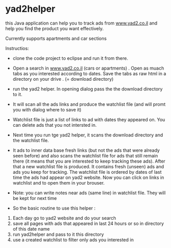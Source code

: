 # yad2helper

 this Java application can help you to track ads from www.yad2.co.il
 and help you find the product you want effectively.
 
 Currently supports apartments and car sections
 
 Instructios:
 
- clone the code project to eclipse and run it from there.
 
- Open a search in www.yad2.co.il (cars or apartments) . Open as muach tabs as you interested according to dates.
 Save the tabs as raw html in a directory on your drive . (= download directory)

- run the yad2 helper. In opening dialog pass the the download directory to it.
- It will scan all the ads links and produce the watchlist file (and will promt you with dialog where to save it)
- Watchlist file is just a list of links to ad with dates they appeared on. You can delete ads that you not intersted in.

- Next time you run tge yad2 helper, it scans the download directory and the watchlist file.
- It ads to inner data base fresh links (but not the ads that were already seen before) and also scans the watchlist file for ads that still remain there (it means that you are interested to keep tracking these ads). After that a new watchlist file is produced. It contains fresh (unseen) ads and ads you keep for tracking. The watchlist file is ordered by dates of last time the ads had appear on yad2 website. Now you can click on links in watchlist and to open them in your brouser.
- Note: you can write notes near ads (same line) in watchlist file. They will be kept for next time
- So the basic routine to use this helper : 
1. Each day go to yad2 website and do your search
2. save all pages with ads that appeared in last 24 hours or so in directory of this date name
3. run yad2helper and pass to it this directory
4. use a created watchlist to filter only ads you interested in

 
